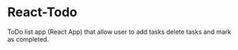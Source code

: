 # React-Todo
ToDo list app (React App) that allow user to add tasks delete tasks and mark as completed.
